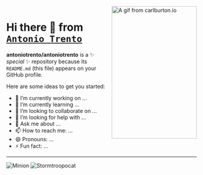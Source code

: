 <img align="right" width="225px" height="351px" title="A gif from carlburton.io" src="https://media.giphy.com/media/3oEduLJSDb3sGT7PQA/source.gif" alt="A gif from carlburton.io" />

# Hi there 👋 from [`Antonio Trento`](https://antoniotrento.net)

**antoniotrento/antoniotrento** is a ✨ _special_ ✨ repository because its `README.md` (this file) appears on your GitHub profile.

Here are some ideas to get you started:

- 🔭 I’m currently working on ...
- 🌱 I’m currently learning ...
- 👯 I’m looking to collaborate on ...
- 🤔 I’m looking for help with ...
- 💬 Ask me about ...
- 📫 How to reach me: ...
- 😄 Pronouns: ...
- ⚡ Fun fact: ...

--------------------------------------------------------------------------------

![Minion](https://octodex.github.com/images/minion.png) ![Stormtroopocat](https://octodex.github.com/images/stormtroopocat.jpg "The Stormtroopocat")

<!--

https://octodex.github.com/

https://www.xaprb.com/blog/how-to-style-images-with-markdown/

https://gist.github.com/DavidWells/7d2e0e1bc78f4ac59a123ddf8b74932d

https://stackoverflow.com/questions/255170/markdown-and-image-alignment#answer-5054055

https://stackoverflow.com/questions/14675913/changing-image-size-in-markdown

https://github.com/DavidWells/markdown-magic

https://markdown-it.github.io/

-->

<!--

https://media.giphy.com/media/du3J3cXyzhj75IOgvA/source.gif

https://media.giphy.com/media/xT9IgzoKnwFNmISR8I/source.gif



-->

<!--

![Stormtroopocat](https://octodex.github.com/images/stormtroopocat.jpg){:height="36px" width="36px"}

![Stormtroopocat](https://octodex.github.com/images/stormtroopocat.jpg){: width=50% }

![Stormtroopocat](https://octodex.github.com/images/stormtroopocat.jpg "The Stormtroopocat")

![Alt text][id]

With a reference later in the document defining the URL location:

[id]: https://octodex.github.com/images/dojocat.jpg  "The Dojocat"

| - | - |
|---|---|
| I am text to the left  | ![Stormtroopocat](https://octodex.github.com/images/stormtroopocat.jpg) |
| ![Stormtroopocat](https://octodex.github.com/images/stormtroopocat.jpg) | I am text to the right |

-->

<!-- ⛔️ MD-MAGIC-EXAMPLE:START (TOC:collapse=true&collapseText=Click to expand) -->
<!--<details>
<summary>Click to expand</summary>

- [About](#about)
- [Install](#install)
- [Usage](#usage)
  * [API](#api)
  * [Configuration Options](#configuration-options)
- [CLI Usage](#cli-usage)
- [Transforms](#transforms)
  * [CODE](#code)
  * [REMOTE](#remote)
  * [TOC](#toc)
- [Running Async transforms](#running-async-transforms)
- [🔌 Third Party Plugins](#%F0%9F%94%8C-third-party-plugins)
- [Adding Custom Transforms](#adding-custom-transforms)
- [Plugin Example](#plugin-example)
- [Other usage examples](#other-usage-examples)
- [Custom Transform Demo](#custom-transform-demo)
- [Prior Art](#prior-art)
- [License](#license)

</details>-->
<!-- ⛔️ MD-MAGIC-EXAMPLE:END -->
